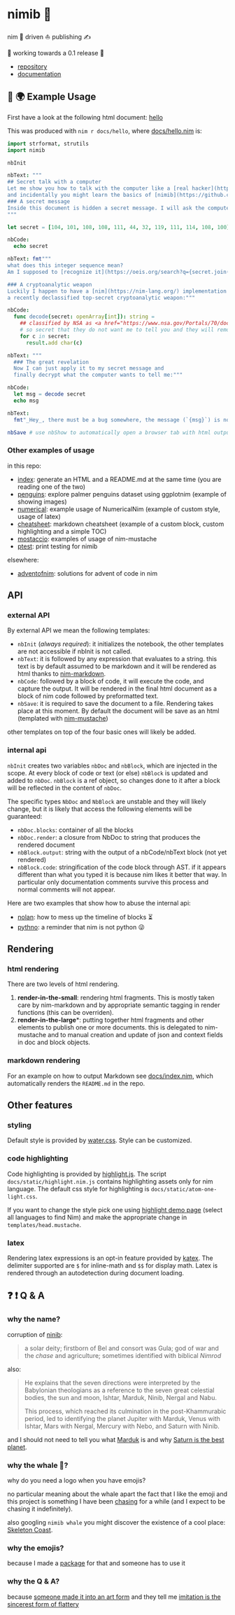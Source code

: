 # nimib 🐳

nim 👑 driven ⛵ publishing ✍

🚧 working towards a 0.1 release 🚧

* [repository](https://github.com/pietroppeter/nimib)
* [documentation](https://pietroppeter.github.io/nimib)

<!--brief overview mentioning
- overview of use cases, features, workflows
- design philosophy (simple API, sane defaults, easy customization, nim all the way)
-->

## 👋 🌍 Example Usage

First have a look at the following html document: [hello](https://pietroppeter.github.io/nimib/hello.html)

This was produced with `nim r docs/hello`, where [docs/hello.nim](https://github.com/pietroppeter/nimib/blob/main/docs/hello.nim) is:

```nim
import strformat, strutils
import nimib

nbInit

nbText: """
## Secret talk with a computer
Let me show you how to talk with the computer like a [real hacker](https://mango.pdf.zone/)
and incidentally you might learn the basics of [nimib](https://github.com/pietroppeter/nimib).
### A secret message
Inside this document is hidden a secret message. I will ask the computer to spit it out:
"""

let secret = [104, 101, 108, 108, 111, 44, 32, 119, 111, 114, 108, 100]

nbCode:
  echo secret

nbText: fmt"""
what does this integer sequence mean?
Am I supposed to [recognize it](https://oeis.org/search?q={secret.join("%2C+")}&language=english&go=Search)?

### A cryptoanalytic weapon
Luckily I happen to have a [nim](https://nim-lang.org/) implementation of
a recently declassified top-secret cryptoanalytic weapon:"""

nbCode:
  func decode(secret: openArray[int]): string =
    ## classified by NSA as <a href="https://www.nsa.gov/Portals/70/documents/news-features/declassified-documents/cryptologic-histories/EC-121.pdf">TOP SECRET</a>
    # so secret that they do not want me to tell you and they will remove this message!
    for c in secret:
      result.add char(c)

nbText: """
  ### The great revelation
  Now I can just apply it to my secret message and
  finally decrypt what the computer wants to tell me:"""

nbCode:
  let msg = decode secret
  echo msg

nbText:
  fmt"_Hey_, there must be a bug somewhere, the message (`{msg}`) is not even addressed to me!"

nbSave # use nbShow to automatically open a browser tab with html output

```

<!--TODO
Note the following:

  * the code that appears in the

### Try it!

*TODO*
-->

### Other examples of usage

in this repo:

* [index](https://pietroppeter.github.io/nimib/index.html): generate an HTML and a README.md at the same time (you are reading one of the two)
* [penguins](https://pietroppeter.github.io/nimib/penguins.html): explore palmer penguins dataset using ggplotnim (example of showing images)
* [numerical](https://pietroppeter.github.io/nimib/numerical.html): example usage of NumericalNim (example of custom style, usage of latex)
* [cheatsheet](https://pietroppeter.github.io/nimib/cheatsheet.html): markdown cheatsheet (example of a custom block, custom highlighting and a simple TOC)
* [mostaccio](https://pietroppeter.github.io/nimib/mostaccio.html): examples of usage of nim-mustache
* [ptest](https://pietroppeter.github.io/nimib/ptest.html): print testing for nimib

elsewhere:

* [adventofnim](https://pietroppeter.github.io/adventofnim/index.html): solutions for advent of code in nim

## API

### external API

By external API we mean the following templates:

* `nbInit` (*always required*): it initializes the notebook,
   the other templates are not accessible if nbInit is not called.
* `nbText`: it is followed by any expression that evaluates to a string.
  this text is by default assumed to be markdown and it will be rendered as html
  thanks to [nim-markdown](https://github.com/soasme/nim-markdown).
* `nbCode`: followed by a block of code, it will execute the code,
  and capture the output. It will be rendered in the final html document
  as a block of nim code followed by preformatted text.
* `nbSave`: it is required to save the document to a file.
  Rendering takes place at this moment.
  By default the document will be save as an html (templated with [nim-mustache](https://github.com/soasme/nim-mustache))

other templates on top of the four basic ones will likely be added.

### internal api

`nbInit` creates two variables `nbDoc` and `nbBlock`, which are injected in the scope.
At every block of code or text (or else) `nbBlock` is updated and added to `nbDoc`.
`nbBlock` is a ref object, so changes done to it after a block will be reflected in
the content of `nbDoc`.

The specific types `NbDoc` and `NbBlock` are unstable and they will likely change,
but it is likely that access the following elements will be guaranteed:

  * `nbDoc.blocks`: container of all the blocks
  * `nbDoc.render`: a closure from NbDoc to string that produces the rendered document
  * `nbBlock.output`: string with the output of a nbCode/nbText block (not yet rendered)
  * `nbBlock.code`: stringification of the code block through AST.
    if it appears different than what you typed it is because nim likes it better that way.
    In particular only documentation comments survive this process and normal comments will
    not appear.

Here are two examples that show how to abuse the internal api:

* [nolan](https://pietroppeter.github.io/nimib/nolan.html): how to mess up the timeline of blocks ⏳
* [pythno](https://pietroppeter.github.io/nimib/pythno.html): a reminder that nim is not python 😜

<!--
### extending the api

*TODO*

-->

## Rendering

### html rendering

There are two levels of html rendering.

1. **render-in-the-small**: rendering html fragments. This is mostly taken care by nim-markdown
   and by appropriate semantic tagging in render functions (this can be overriden).
2. **render-in-the-large***: putting together html fragments and other elements to publish one or more documents.
   this is delegated to nim-mustache and to manual creation and update of json and context fields in doc and block objects.

### markdown rendering

For an example on how to output Markdown see [docs/index.nim](https://github.com/pietroppeter/nimib/blob/main/docs/index.nim),
which automatically renders the `README.md` in the repo.

## Other features

### styling

Default style is provided by [water.css](https://watercss.kognise.dev/).
Style can be customized.

### code highlighting

Code highlighting is provided by [highlight.js](https://highlightjs.org/).
The script `docs/static/highlight.nim.js` contains highlighting assets only for nim language.
The default css style for highlighting is `docs/static/atom-one-light.css`.

If you want to change the style pick one using [highlight demo page](https://highlightjs.org/static/demo/)
(select all languages to find Nim) and make the appropriate change in `templates/head.mustache`.

### latex

Rendering latex expressions is an opt-in feature provided by [katex](https://katex.org/).
The delimiter supported are `$` for inline-math and `$$` for display math.
Latex is rendered through an autodetection during document loading.

<!--
## static assets

*TODO*

## filesystem

*TODO*

default situation for single article that does not access filesystem:

* you do not have to worry about nothing.
  the new html will appear next to your nim file with same name and html extension

if you need to change name or location of html output, or if you need to access
filesystem (in particular if you need it for your web assets), this is what you need to know:

* with nbInit a number of paths are initialized
* we follow compiler/pathutils which is available (exported) from nim paths.
  (along with os stuff also exported)
* nbThisFilename (string): name of this file (with nim extension).
* nbThisDir (RelativeDir): directory where this nim file resides
* nbThisFile (RelativeFile): this should be a template that gives nbThisDir + nbThisFilename
* npProjectDir (AbsoluteDir): the reference directory for the project.
  looks for a nimble file starting from nbThisDir in parent dirs.
  This should be the only Absolute path,
  all other paths should be relative to this path.
* nbProjectFile (RelativeFile): path (and also name since it is
  relative to the nbProjectDir) of the nimble file found as reference for the project.
  (what happens if multiple nimble files are found?)
* nbCurDir (RelativeDir): template that returns current directory.
  it should be set at the beginning as equal to nbProjectDir (with change of directory).
* nbDoc.dir (RelativeDir): this is directory where the specific nbDoc
  (there can be more than on) will be written to. Defaults to nbThisDir.
* nbDoc.filename (string): name of the output document *without extension*
  (default: nbThisFilename removing nim extension). or maybe with extension??
  should I add some magic in order to have a change of filename to check
  if it has extension and add it automatically?
* nbDoc.ext (string): extension (default: html)
* nbDoc.file (RelativeFile): nbDoc.dir + nbDoc.filename + nbDoc.ext
* the above fields of nbDoc become then an API that should be guaranteed for NbDoc object.

other thoughts

- should I add a Filename and Ext distinct string to pathutils?
- since I never remember which slash should I use maybe I could introduce
  a +/- operator that work on this distinct strings
- also I should introduce readfile, writefile for this type of objects.
-->
<!--
## Roadmap

remember to open issue for 1.x detailing clean ups and fixing expected before adding new features.

Examples:
  - escapeTag should be default or not (currently it is not, I think it should)
  - improve nbImage/nbFigure
  - possiblity to show full source (button in footer? show directly for pythno and nolan)
  - nbHtml? integrate an html DSL?
  - doubleDoc and better handling of Md vs Html
  - highlight done in nim
  - add timing data in blocks
  - add logging block by block
  - add error management (at least runtime, possibly also compiletime)
  - add plots for numerical?

focus for 0.2:

- use it and fix stuff around
- expand features for blogging use case
  + frontmatter for md documents
  + easy publication to dev.to
  + publish date, update, categories, author
  + a basic blogging theme
  + investigate how established software does it (jekyll, hugo, ...)
- clean up API and improve implementation (especially for NbBlock and rendering)

later on:

- more features to build static sites (other than blogging, for example library documentation or mdbook)
- client-side dynamic site: interactivity of documents, e.g. a dahsboard (possibly taking advantage of nim js backend)
- nimib executable for scaffolding and to support different publishing workflows
- possibility of editing document in the browser (similar to jupyter UI, not necessarily taking advantage of hot code reloading)
- server-side dynamic sites (streamlit style? take advantage of caching instead of hot code reloading)


## Thanks

to:

* soasme for the excellent libraries nim-markdown and nim-mustache, which provide the backbone of nimib rendering and customization
* clonk for help in a critical piece of code early on (see SO question)
* baf03 for tempfile, which elegantly fills a stdlib gap

-->

## ❓ ❗ Q & A

### why the name?

corruption of [ninib](https://www.vocabulary.com/dictionary/Ninib):

> a solar deity; firstborn of Bel and consort was Gula;
> god of war and the _chase_ and agriculture; sometimes identified with biblical *Nimrod*

also:

> He explains that the seven directions were interpreted by the Babylonian theologians
> as a reference to the seven great celestial bodies, the sun and moon, Ishtar, Marduk, Ninib, Nergal and Nabu.
>
> This process, which reached its culmination in the post-Khammurabic period, led to identifying
> the planet Jupiter with Marduk, Venus with Ishtar, Mars with Nergal, Mercury with Nebo, and Saturn with Ninib.

and I should not need to tell you what [Marduk](https://jupyter.org/) is
and why [Saturn is the best planet](https://www.theatlantic.com/science/archive/2016/01/a-major-correction/422514/).

### why the whale 🐳?

why do you need a logo when you have emojis?

no particular meaning about the whale apart the fact that I like the emoji and this project is something I have been [chasing](https://en.wikipedia.org/wiki/Captain_Ahab) for a while
(and I expect to be chasing it indefinitely).

also googling `nimib whale` you might discover the existence of a cool place: [Skeleton Coast](https://en.wikipedia.org/wiki/Skeleton_Coast).

### why the emojis?

because I made a [package](https://github.com/pietroppeter/nimoji) for that and someone has to use it

### why the Q & A?

because [someone made it into an art form](https://github.com/oakes/vim_cubed#q--a)
and they tell me [imitation is the sincerest form of flattery](https://www.goodreads.com/quotes/558084-imitation-is-the-sincerest-form-of-flattery-that-mediocrity-can)


